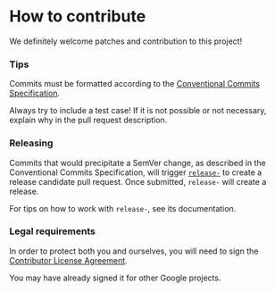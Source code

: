 # How to contribute

We definitely welcome patches and contribution to this project!

### Tips

Commits must be formatted according to the [Conventional Commits Specification](https://www.conventionalcommits.org).

Always try to include a test case! If it is not possible or not necessary,
 explain why in the pull request description.

### Releasing

Commits that would precipitate a SemVer change, as described in the Conventional
Commits Specification, will trigger [`release-`](https://github.com/google-github-actions/release--action)
to create a release candidate pull request. Once submitted, `release-`
will create a release.

For tips on how to work with `release-`, see its documentation.

### Legal requirements

In order to protect both you and ourselves, you will need to sign the
[Contributor License Agreement](https://cla.developers.google.com/clas).

You may have already signed it for other Google projects.
